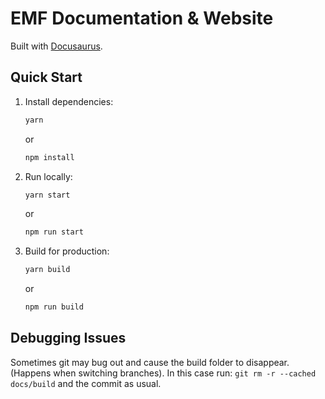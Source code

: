 # EMF Documentation & Website

Built with [Docusaurus](https://docusaurus.io/).

## Quick Start

1. Install dependencies:
   ```bash
   yarn
   ```
   or
   ```bash
   npm install
   ```

2. Run locally:
   ```bash
   yarn start
   ```
   or
   ```bash
   npm run start
   ```

3. Build for production:
   ```bash
   yarn build
   ```
   or
   ```bash
   npm run build
   ```
   

## Debugging Issues
Sometimes git may bug out and cause the build folder to disappear. (Happens when switching branches).
In this case run: `git rm -r --cached docs/build` and the commit as usual.